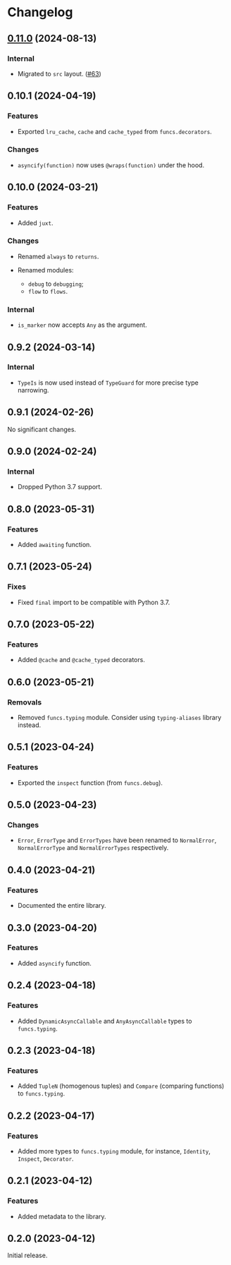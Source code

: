 # Changelog

<!-- changelogging: start -->

## [0.11.0](https://github.com/nekitdev/funcs/tree/v0.11.0) (2024-08-13)

### Internal

- Migrated to `src` layout. ([#63](https://github.com/nekitdev/funcs/pull/63))

## 0.10.1 (2024-04-19)

### Features

- Exported `lru_cache`, `cache` and `cache_typed` from `funcs.decorators`.

### Changes

- `asyncify(function)` now uses `@wraps(function)` under the hood.

## 0.10.0 (2024-03-21)

### Features

- Added `juxt`.

### Changes

- Renamed `always` to `returns`.

- Renamed modules:
  - `debug` to `debugging`;
  - `flow` to `flows`.

### Internal

- `is_marker` now accepts `Any` as the argument.

## 0.9.2 (2024-03-14)

### Internal

- `TypeIs` is now used instead of `TypeGuard` for more precise type narrowing.

## 0.9.1 (2024-02-26)

No significant changes.

## 0.9.0 (2024-02-24)

### Internal

- Dropped Python 3.7 support.

## 0.8.0 (2023-05-31)

### Features

- Added `awaiting` function.

## 0.7.1 (2023-05-24)

### Fixes

- Fixed `final` import to be compatible with Python 3.7.

## 0.7.0 (2023-05-22)

### Features

- Added `@cache` and `@cache_typed` decorators.

## 0.6.0 (2023-05-21)

### Removals

- Removed `funcs.typing` module. Consider using `typing-aliases` library instead.

## 0.5.1 (2023-04-24)

### Features

- Exported the `inspect` function (from `funcs.debug`).

## 0.5.0 (2023-04-23)

### Changes

- `Error`, `ErrorType` and `ErrorTypes` have been renamed to `NormalError`, `NormalErrorType`
  and `NormalErrorTypes` respectively.

## 0.4.0 (2023-04-21)

### Features

- Documented the entire library.

## 0.3.0 (2023-04-20)

### Features

- Added `asyncify` function.

## 0.2.4 (2023-04-18)

### Features

- Added `DynamicAsyncCallable` and `AnyAsyncCallable` types to `funcs.typing`.

## 0.2.3 (2023-04-18)

### Features

- Added `TupleN` (homogenous tuples) and `Compare` (comparing functions) to `funcs.typing`.

## 0.2.2 (2023-04-17)

### Features

- Added more types to `funcs.typing` module, for instance, `Identity`, `Inspect`, `Decorator`.

## 0.2.1 (2023-04-12)

### Features

- Added metadata to the library.

## 0.2.0 (2023-04-12)

Initial release.
